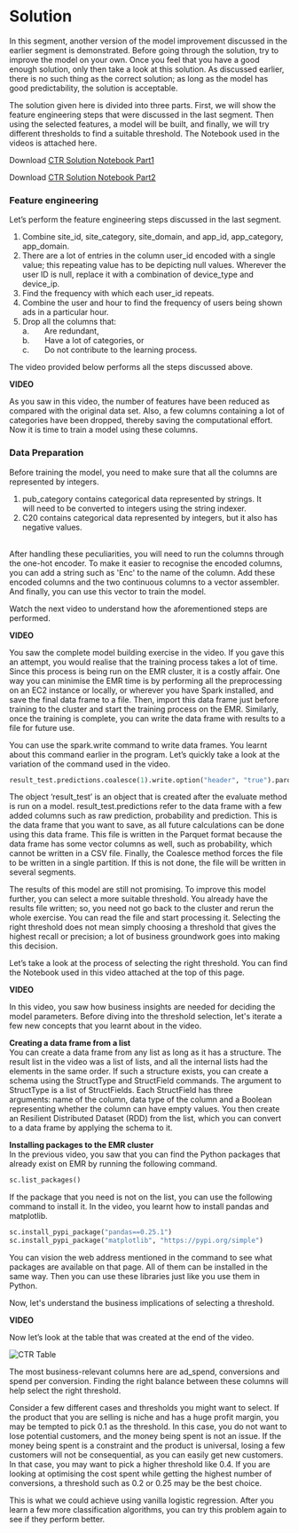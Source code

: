 # Solution

In this segment, another version of the model improvement discussed in the earlier segment is demonstrated. Before going through the solution, try to improve the model on your own. Once you feel that you have a good enough solution, only then take a look at this solution. As discussed earlier, there is no such thing as the correct solution; as long as the model has good predictability, the solution is acceptable.

  
The solution given here is divided into three parts. First, we will show the feature engineering steps that were discussed in the last segment. Then using the selected features, a model will be built, and finally, we will try different thresholds to find a suitable threshold. The Notebook used in the videos is attached here.

Download [CTR Solution Notebook Part1](CTR_Assignment_Solution_Part1.ipynb)

Download [CTR Solution Notebook Part2](CTR_Assignment_Solution_Part2.ipynb)

### Feature engineering

Let’s perform the feature engineering steps discussed in the last segment.

1.  Combine site_id, site_category, site_domain, and app_id, app_category, app_domain.
2.  There are a lot of entries in the column user_id encoded with a single value; this repeating value has to be depicting null values. Wherever the user ID is null, replace it with a combination of device_type and device_ip.
3.  Find the frequency with which each user_id repeats.
4.  Combine the user and hour to find the frequency of users being shown ads in a particular hour.
5.  Drop all the columns that:  
    a.       Are redundant,  
    b.       Have a lot of categories, or  
    c.       Do not contribute to the learning process.

The video provided below performs all the steps discussed above.

**VIDEO**

As you saw in this video, the number of features have been reduced as compared with the original data set. Also, a few columns containing a lot of categories have been dropped, thereby saving the computational effort. Now it is time to train a model using these columns. 

### Data Preparation

Before training the model, you need to make sure that all the columns are represented by integers.

1.  pub_category contains categorical data represented by strings. It will need to be converted to integers using the string indexer.
2.  C20 contains categorical data represented by integers, but it also has negative values.   
     

After handling these peculiarities, you will need to run the columns through the one-hot encoder. To make it easier to recognise the encoded columns, you can add a string such as 'Enc' to the name of the column. Add these encoded columns and the two continuous columns to a vector assembler. And finally, you can use this vector to train the model. 
  
Watch the next video to understand how the aforementioned steps are performed.

**VIDEO**

You saw the complete model building exercise in the video. If you gave this an attempt, you would realise that the training process takes a lot of time. Since this process is being run on the EMR cluster, it is a costly affair. One way you can minimise the EMR time is by performing all the preprocessing on an EC2 instance or locally, or wherever you have Spark installed, and save the final data frame to a file. Then, import this data frame just before training to the cluster and start the training process on the EMR. Similarly, once the training is complete, you can write the data frame with results to a file for future use. 

  
You can use the spark.write command to write data frames. You learnt about this command earlier in the program. Let’s quickly take a look at the variation of the command used in the video.

```python
result_test.predictions.coalesce(1).write.option("header", "true").parquet("s3a://logistic-data/testresult1.parquet")
```

The object ‘result_test’ is an object that is created after the evaluate method is run on a model. result_test.predictions refer to the data frame with a few added columns such as raw prediction, probability and prediction. This is the data frame that you want to save, as all future calculations can be done using this data frame. This file is written in the Parquet format because the data frame has some vector columns as well, such as probability, which cannot be written in a CSV file. Finally, the Coalesce method forces the file to be written in a single partition. If this is not done, the file will be written in several segments. 

  
The results of this model are still not promising. To improve this model further, you can select a more suitable threshold. You already have the results file written; so, you need not go back to the cluster and rerun the whole exercise. You can read the file and start processing it. Selecting the right threshold does not mean simply choosing a threshold that gives the highest recall or precision; a lot of business groundwork goes into making this decision. 

  
Let’s take a look at the process of selecting the right threshold. You can find the Notebook used in this video attached at the top of this page.

**VIDEO**

In this video, you saw how business insights are needed for deciding the model parameters. Before diving into the threshold selection, let's iterate a few new concepts that you learnt about in the video. 

  
**Creating a data frame from a list**  
You can create a data frame from any list as long as it has a structure. The result list in the video was a list of lists, and all the internal lists had the elements in the same order. If such a structure exists, you can create a schema using the StructType and StructField commands. The argument to StructType is a list of StructFields. Each StructField has three arguments: name of the column, data type of the column and a Boolean representing whether the column can have empty values. You then create an Resilient Distributed Dataset (RDD) from the list, which you can convert to a data frame by applying the schema to it. 

  
**Installing packages to the EMR cluster**  
In the previous video, you saw that you can find the Python packages that already exist on EMR by running the following command.

```python
sc.list_packages()
```

If the package that you need is not on the list, you can use the following command to install it. In the video, you learnt how to install pandas and matplotlib.

```python
sc.install_pypi_package("pandas==0.25.1")
sc.install_pypi_package("matplotlib", "https://pypi.org/simple")
```

You can vision the web address mentioned in the command to see what packages are available on that page. All of them can be installed in the same way. Then you can use these libraries just like you use them in Python.

Now, let's understand the business implications of selecting a threshold. 

**VIDEO**

Now let’s look at the table that was created at the end of the video.

![CTR Table](https://i.ibb.co/Bzzy0c8/CTR-Table.png)

The most business-relevant columns here are ad_spend, conversions and spend per conversion. Finding the right balance between these columns will help select the right threshold. 

  
Consider a few different cases and thresholds you might want to select. If the product that you are selling is niche and has a huge profit margin, you may be tempted to pick 0.1 as the threshold. In this case, you do not want to lose potential customers, and the money being spent is not an issue. If the money being spent is a constraint and the product is universal, losing a few customers will not be consequential, as you can easily get new customers. In that case, you may want to pick a higher threshold like 0.4. If you are looking at optimising the cost spent while getting the highest number of conversions, a threshold such as 0.2 or 0.25 may be the best choice. 

  
This is what we could achieve using vanilla logistic regression. After you learn a few more classification algorithms, you can try this problem again to see if they perform better.